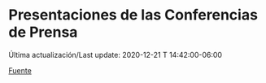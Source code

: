 # Presentaciones de las Conferencias de Prensa

Última actualización/Last update: 2020-12-21 T 14:42:00-06:00

 [Fuente](https://www.gob.mx/salud/documentos/presentaciones-de-las-conferencias-de-prensa)
